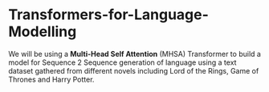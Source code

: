 # Transformers-for-Language-Modelling
We will be using a **Multi-Head Self Attention** (MHSA) Transformer to build a model for Sequence 2 Sequence generation of language using a text dataset gathered from different novels including Lord of the Rings, Game of Thrones and Harry Potter.
